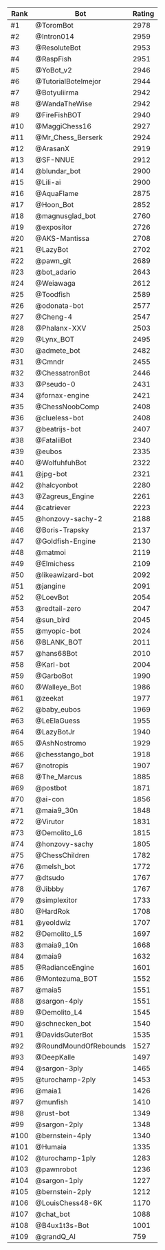 Rank|Bot|Rating
---|---|---
#1|@ToromBot|2978
#2|@Intron014|2959
#3|@ResoluteBot|2953
#4|@RaspFish|2951
#5|@YoBot_v2|2946
#6|@TutorialBotelmejor|2944
#7|@Botyuliirma|2942
#8|@WandaTheWise|2942
#9|@FireFishBOT|2940
#10|@MaggiChess16|2927
#11|@Mr_Chess_Berserk|2924
#12|@ArasanX|2919
#13|@SF-NNUE|2912
#14|@blundar_bot|2900
#15|@Lili-ai|2900
#16|@AquaFlame|2875
#17|@Hoon_Bot|2852
#18|@magnusglad_bot|2760
#19|@expositor|2726
#20|@AKS-Mantissa|2708
#21|@LazyBot|2702
#22|@pawn_git|2689
#23|@bot_adario|2643
#24|@Weiawaga|2612
#25|@Toodfish|2589
#26|@odonata-bot|2577
#27|@Cheng-4|2547
#28|@Phalanx-XXV|2503
#29|@Lynx_BOT|2495
#30|@admete_bot|2482
#31|@Cmndr|2455
#32|@ChessatronBot|2446
#33|@Pseudo-0|2431
#34|@fornax-engine|2421
#35|@ChessNoobComp|2408
#36|@clueless-bot|2408
#37|@beatrijs-bot|2407
#38|@FataliiBot|2340
#39|@eubos|2335
#40|@WolfuhfuhBot|2322
#41|@jpg-bot|2321
#42|@halcyonbot|2280
#43|@Zagreus_Engine|2261
#44|@catriever|2223
#45|@honzovy-sachy-2|2188
#46|@Boris-Trapsky|2137
#47|@Goldfish-Engine|2130
#48|@matmoi|2119
#49|@Elmichess|2109
#50|@likeawizard-bot|2092
#51|@jangine|2091
#52|@LoevBot|2054
#53|@redtail-zero|2047
#54|@sun_bird|2045
#55|@myopic-bot|2024
#56|@BLANK_BOT|2011
#57|@hans68Bot|2010
#58|@Karl-bot|2004
#59|@GarboBot|1990
#60|@Walleye_Bot|1986
#61|@zeekat|1977
#62|@baby_eubos|1969
#63|@LeElaGuess|1955
#64|@LazyBotJr|1940
#65|@AshNostromo|1929
#66|@chesstango_bot|1918
#67|@notropis|1907
#68|@The_Marcus|1885
#69|@postbot|1871
#70|@ai-con|1856
#71|@maia9_30n|1848
#72|@Virutor|1831
#73|@Demolito_L6|1815
#74|@honzovy-sachy|1805
#75|@ChessChildren|1782
#76|@melsh_bot|1772
#77|@dtsudo|1767
#78|@Jibbby|1767
#79|@simplexitor|1733
#80|@HardRok|1708
#81|@yeoldwiz|1707
#82|@Demolito_L5|1697
#83|@maia9_10n|1668
#84|@maia9|1632
#85|@RadianceEngine|1601
#86|@Montezuma_BOT|1552
#87|@maia5|1551
#88|@sargon-4ply|1551
#89|@Demolito_L4|1545
#90|@schnecken_bot|1540
#91|@DavidsGuterBot|1535
#92|@RoundMoundOfRebounds|1527
#93|@DeepKalle|1497
#94|@sargon-3ply|1465
#95|@turochamp-2ply|1453
#96|@maia1|1426
#97|@munfish|1410
#98|@rust-bot|1349
#99|@sargon-2ply|1348
#100|@bernstein-4ply|1340
#101|@Humaia|1335
#102|@turochamp-1ply|1283
#103|@pawnrobot|1236
#104|@sargon-1ply|1227
#105|@bernstein-2ply|1212
#106|@LouisChess48-6K|1170
#107|@chat_bot|1088
#108|@B4ux1t3s-Bot|1001
#109|@grandQ_AI|759
